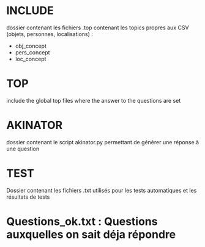 # INCLUDE
dossier contenant les fichiers .top contenant les topics propres aux CSV (objets, personnes, localisations) : 
  - obj_concept
  - pers_concept
  - loc_concept

# TOP
include the global top files where the answer to the questions are set

# AKINATOR
dossier contenant le script akinator.py permettant de générer une réponse à une question

# TEST
Dossier contenant les fichiers .txt utilisés pour les tests automatiques et les résultats de tests

# Questions_ok.txt : Questions auxquelles on sait déja répondre
